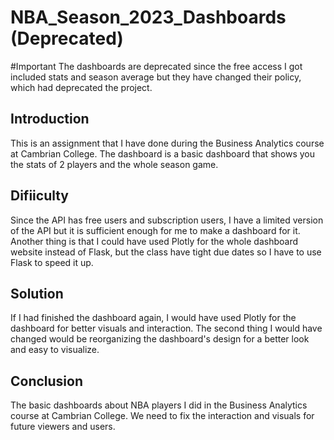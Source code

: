 # NBA_Season_2023_Dashboards (Deprecated)

#Important
The dashboards are deprecated since the free access I got included stats and season average but they have changed their policy, which had deprecated the project.

## Introduction
This is an assignment that I have done during the Business Analytics course at Cambrian College. The dashboard is a basic dashboard that shows you the stats of 2 players and the whole season game.

## Difiiculty
Since the API has free users and subscription users, I have a limited version of the API but it is sufficient enough for me to make a dashboard for it. Another thing is that I could have used Plotly for the whole dashboard website instead of Flask, but the class have tight due dates so I have to use Flask to speed it up.

## Solution
If I had finished the dashboard again, I would have used Plotly for the dashboard for better visuals and interaction. The second thing I would have changed would be reorganizing the dashboard's design for a better look and easy to visualize.

## Conclusion
The basic dashboards about NBA players I did in the Business Analytics course at Cambrian College. We need to fix the interaction and visuals for future viewers and users.

